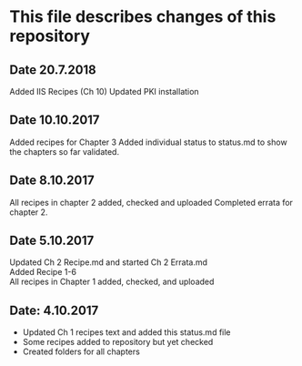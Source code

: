 # This file describes changes of this repository

## Date 20.7.2018

Added IIS Recipes (Ch 10)
Updated PKI installation

## Date 10.10.2017

Added recipes for Chapter 3
Added individual status to status.md to show the chapters so far validated.

## Date 8.10.2017

All recipes in chapter 2 added, checked and uploaded
Completed errata for chapter 2.

## Date 5.10.2017

Updated Ch 2 Recipe.md and started Ch 2 Errata.md  
Added Recipe 1-6  
All recipes in Chapter 1 added, checked, and uploaded

## Date: 4.10.2017

- Updated Ch 1 recipes text and added this status.md file
- Some recipes added to repository but yet checked
- Created folders for all chapters